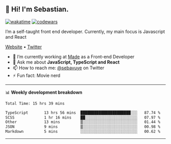 ## 👋 Hi! I'm Sebastian.

[![wakatime](https://wakatime.com/badge/user/df0036c6-328a-4a39-be9b-e49417ed22a1.svg)](https://wakatime.com/@df0036c6-328a-4a39-be9b-e49417ed22a1)
[![codewars](https://www.codewars.com/users/sebavuye/badges/small)](https://www.codewars.com/users/sebavuye)

I’m a self-taught front end developer. Currently, my main focus is Javascript and React

[Website](https://sebastianvuye.be) • [Twitter](https://twitter.com/sebavuye)

- 🔭 I’m currently working at [Made](https://made.be/) as a Front-end Developer
- 💬 Ask me about **JavaScript, TypeScript and React**
- 📫 How to reach me: [@sebavuye](https://twitter.com/sebavuye) on Twitter
- ⚡ Fun fact: Movie nerd

-------

📊 **Weekly development breakdown**

<!--START_SECTION:waka-->

```txt
Total Time: 15 hrs 39 mins

TypeScript       13 hrs 56 mins  ██████████████████████░░░   87.74 %
SCSS             1 hr 16 mins    ██░░░░░░░░░░░░░░░░░░░░░░░   07.97 %
Other            13 mins         ▒░░░░░░░░░░░░░░░░░░░░░░░░   01.44 %
JSON             9 mins          ▒░░░░░░░░░░░░░░░░░░░░░░░░   00.98 %
Markdown         5 mins          ░░░░░░░░░░░░░░░░░░░░░░░░░   00.62 %
```

<!--END_SECTION:waka-->
-------
